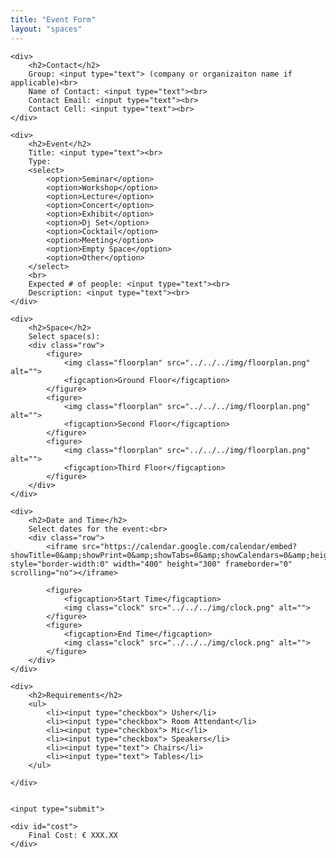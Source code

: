 ```yaml
---
title: "Event Form"
layout: "spaces"
---
```

<form id="eventForm" class="content">

    <div>
        <h2>Contact</h2>
        Group: <input type="text"> (company or organizaiton name if applicable)<br>
        Name of Contact: <input type="text"><br>
        Contact Email: <input type="text"><br>
        Contact Cell: <input type="text"><br>
    </div>

    <div>
        <h2>Event</h2>
        Title: <input type="text"><br>
        Type:
        <select>
            <option>Seminar</option>
            <option>Workshop</option>
            <option>Lecture</option>
            <option>Concert</option>
            <option>Exhibit</option>
            <option>Dj Set</option>
            <option>Cocktail</option>
            <option>Meeting</option>
            <option>Empty Space</option>
            <option>Other</option>
        </select>
        <br>
        Expected # of people: <input type="text"><br>
        Description: <input type="text"><br>
    </div>

    <div>
        <h2>Space</h2>
        Select space(s):
        <div class="row">
            <figure>
                <img class="floorplan" src="../../../img/floorplan.png" alt="">
                <figcaption>Ground Floor</figcaption>
            </figure>
            <figure>
                <img class="floorplan" src="../../../img/floorplan.png" alt="">
                <figcaption>Second Floor</figcaption>
            </figure>
            <figure>
                <img class="floorplan" src="../../../img/floorplan.png" alt="">
                <figcaption>Third Floor</figcaption>
            </figure>
        </div>
    </div>

    <div>
        <h2>Date and Time</h2>
        Select dates for the event:<br>
        <div class="row">
            <iframe src="https://calendar.google.com/calendar/embed?showTitle=0&amp;showPrint=0&amp;showTabs=0&amp;showCalendars=0&amp;height=300&amp;wkst=1&amp;bgcolor=%23ffffff&amp;src=24bfeets83nltlu90frr67m6c8%40group.calendar.google.com&amp;color=%23B1365F&amp;ctz=Europe%2FRome" style="border-width:0" width="400" height="300" frameborder="0" scrolling="no"></iframe>

            <figure>
                <figcaption>Start Time</figcaption>
                <img class="clock" src="../../../img/clock.png" alt="">
            </figure>
            <figure>
                <figcaption>End Time</figcaption>
                <img class="clock" src="../../../img/clock.png" alt="">
            </figure>
        </div>
    </div>

    <div>
        <h2>Requirements</h2>
        <ul>
            <li><input type="checkbox"> Usher</li>
            <li><input type="checkbox"> Room Attendant</li>
            <li><input type="checkbox"> Mic</li>
            <li><input type="checkbox"> Speakers</li>
            <li><input type="text"> Chairs</li>
            <li><input type="text"> Tables</li>
        </ul>

    </div>


    <input type="submit">

    <div id="cost">
        Final Cost: € XXX.XX
    </div>



<!--

    <hr>


    <div>
        <h2>Type of Event</h2>
        <ul>
            <li>Seminar</li>
            <li>Conference</li>
            <li>Exhibit</li>
            <li>Concert</li>
            <li>Party/Cocktail</li>
            <li>Boardroom/Meeting</li>
            <li>Classroom</li>
            <li>Empty Space</li>
            <li>Custom Event</li>
        </ul>
    </div>

    <div>
        <h2>Dates</h2>
        Requested date(s):
        <input type="text" name="requestedDates">
        <br>
        Alternate date(s) requested:
        <input type="text" name="alternateDates">
        <br>
        <iframe src="https://calendar.google.com/calendar/embed?showTitle=0&amp;showPrint=0&amp;showTabs=0&amp;showCalendars=0&amp;height=300&amp;wkst=1&amp;bgcolor=%23ffffff&amp;src=24bfeets83nltlu90frr67m6c8%40group.calendar.google.com&amp;color=%23B1365F&amp;ctz=Europe%2FRome" style="border-width:0" width="400" height="300" frameborder="0" scrolling="no"></iframe>
    </div>

    <div>
        <h2>Time of Event</h2>
        Start:
        <input type="text" name="startTime">
        End:
        <input type="text" name="endTime">
        <br>
        Time needed for room setup:
        <input type="text">
        Time room setup starts:
        <input type="text">
        <br>
        Time needed for room cleanup:
        <input type="text">
        Time room cleanup is finished:
        <input type="text">
    </div>

    <div>
        <h2>Event</h2>
        Event Title:
        <input type="text" name="eventTitle">
        <br>
        Description:
        <input class="description" type="text">
        <br>

        <div class="row">
            <div class="column">
                Is event within a series?
                <br>
                Yes<input type="radio" name="series">
                No<input type="radio" name="series">
                <br>
                Will any VIP's be attending?
                <br>
                Yes<input type="radio" name="VIP">
                No<input type="radio" name="VIP">
                <br>
                If so, list any special needs of the VIP(s)
                <br>
                <input type="text">
            </div>

            <div class="column">
                Will non-SerenDPT guests attend?
                <br>
                Yes<input type="radio" name="guests">
                No<input type="radio" name="guests">
                <br>
                If so, what portion of the guests will be external?
                <br>
                &lt50%<input type="radio" name="external">
                &gt=50%<input type="radio" name="external">
                <br>
                Will any external speakers, performers, or artists attend the event?
                <br>
                Yes<input type="radio" name="culture">
                No<input type="radio" name="culture">
                <br>
                If so, whom?
                <br>
                <input type="text">
            </div>
        </div>
    </div>

    <div>
        <h2>Location</h2>
        Preferred primary location: <input type="text">
        <br>
        Alternate location if primary is unavailable: <input type="text">
        <br>
        Alternate location if weather is non-permitting
        <br>
        Indoors<input type="radio" name="badWeather">
        Tent<input type="radio" name="badWeather">
        Alternate Date<input type="radio" name="badWeather">
        <br>
        Do you need additional spaces>
        Yes<input type="radio" name="additionalSpace">
        No<input type="radio" name="additionalSpace">
        <br>
        If so, please describe:
        <br>
        <input type="text">
    </div>

    <div>
        <h2>Catering</h2>
        Will food or beverage be served?
        <br>
        Yes<input type="radio" name="food">
        No<input type="radio" name="food">
        <br>
        If so, where will the food come from?
        <br>
        Food in-house <input type="text">
        <br>
        Caterer <input type="text">
        <br>
        Will alcohol be served at this event?
        <br>
        Yes<input type="radio" name="alcohol">
        No<input type="radio" name="alcohol">
        <br>
        What percentage of attendees will be over 18?
        <br>
        &lt50%<input type="radio" name="legal">
        &gt=50%<input type="radio" name="legal">
        100%<input type="radio" name="legal">
    </div>

    <div>
        <h2>Contact Info</h2>
        Name:<input type="text">
        <br>
        Email:<input type="text">
        <br>
        Phone number:<input type="text">
    </div>

    <input type="submit">
    -->
</form>
